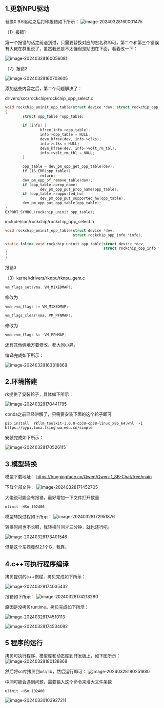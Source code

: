 ## 1.更新NPU驱动

替换0.9.6驱动之后打印报错如下所示：
![image-20240328160001475](https://chai-1301855619.cos.ap-beijing.myqcloud.com/202403281600202.png)

（1）报错1

第一个报错的话之前遇到过，只需要替换对应的宏名称即可，第二个和第三个错误有大佬在群里说了，虽然我还是不太懂但是贴图在下面，看着改一下：

![image-20240328160056081](https://chai-1301855619.cos.ap-beijing.myqcloud.com/202403281600114.png)

（2）报错2

![image-20240328160708605](https://chai-1301855619.cos.ap-beijing.myqcloud.com/202403281607653.png)

添加这些内容之后，第二个问题解决了：

drivers/soc/rockchip/rockchip_opp_select.c

```c
void rockchip_uninit_opp_table(struct device *dev, struct rockchip_opp_info *info)                           
{                                                                                                            
        struct opp_table *opp_table;                                                                         
                                                                                                             
        if (info) {                                                                                          
                kfree(info->opp_table);                                                                      
                info->opp_table = NULL;                                                                      
                devm_kfree(dev, info->clks);                                                                 
                info->clks = NULL;                                                                           
                devm_kfree(dev, info->volt_rm_tbl);                                                          
                info->volt_rm_tbl = NULL;                                                                    
        }                                                                                                    
                                                                                                             
        opp_table = dev_pm_opp_get_opp_table(dev);                                                           
        if (IS_ERR(opp_table))                                                                               
                return;                                                                                      
        dev_pm_opp_of_remove_table(dev);                                                                     
        if (opp_table->prop_name)                                                                            
                dev_pm_opp_put_prop_name(opp_table);                                                         
        if (opp_table->supported_hw)                                                                         
                dev_pm_opp_put_supported_hw(opp_table);                                                      
        dev_pm_opp_put_opp_table(opp_table);                                                                 
}                                                                                                            
EXPORT_SYMBOL(rockchip_uninit_opp_table);    
```

include/soc/rockchip/rockchip_opp_select.h

~~~c
void rockchip_uninit_opp_table(struct device *dev,
                               struct rockchip_opp_info *info);

static inline void rockchip_uninit_opp_table(struct device *dev,
                                             struct rockchip_opp_info *info)
{
}
~~~

报错3

（3）kernel/drivers/rknpu/rknpu_gem.c 

```c
vm_flags_set(vma, VM_MIXEDMAP);
```

修改为

```c
vma->vm_flags |= VM_MIXEDMAP;
```



```c
vm_flags_clear(vma, VM_PFNMAP);
```

修改为

~~~c
vma->vm_flags &= ~VM_PFNMAP;
~~~

还有其他俩地方要修改，都大同小异。

编译完成如下所示：

![image-20240328163318868](https://chai-1301855619.cos.ap-beijing.myqcloud.com/202403281633961.png)

## 2.环境搭建

rk提供了安装轮子，具体如下所示：

![image-20240328170441795](https://chai-1301855619.cos.ap-beijing.myqcloud.com/202403281704820.png)

conda之前已经讲解了，只需要安装下面的这个轮子即可

~~~shell
pip install  rkllm_toolkit-1.0.0-cp38-cp38-linux_x86_64.whl  -i https://pypi.tuna.tsinghua.edu.cn/simple
~~~

安装完成如下所示：

![image-20240328170526115](https://chai-1301855619.cos.ap-beijing.myqcloud.com/202403281705192.png)

## 3.模型转换

模型下载地址：
https://huggingface.co/Qwen/Qwen-1_8B-Chat/tree/main

下载全部文件：
![image-20240328171452705](https://chai-1301855619.cos.ap-beijing.myqcloud.com/202403281714781.png)

大佬说可能会有报错，最好增加一下文件打开数量

~~~shell
ulimit -HSn 102400
~~~

模型转换过程如下所示：
![image-20240328172951876](https://chai-1301855619.cos.ap-beijing.myqcloud.com/202403281729929.png)

转换时间也不长呀，我转换时间才三分钟，就也还行吧。

![image-20240328173401546](https://chai-1301855619.cos.ap-beijing.myqcloud.com/202403281734577.png)

但是这个东西竟然2.1个G，我靠。

## 4.c++可执行程序编译

拷贝提供的c++例程，拷贝完成如下所示：

![image-20240328174035432](https://chai-1301855619.cos.ap-beijing.myqcloud.com/202403281740453.png)

报错如下所示：
![image-20240328174218280](https://chai-1301855619.cos.ap-beijing.myqcloud.com/202403281742331.png)

原因是没拷贝runtime。拷贝完成如下所示：

![image-20240328174510113](https://chai-1301855619.cos.ap-beijing.myqcloud.com/202403281745133.png)



![image-20240328174534082](https://chai-1301855619.cos.ap-beijing.myqcloud.com/202403281745109.png)

## 5 程序的运行

拷贝可执行程序、模型库和动态库到开发板上，如下图所示：
![image-20240328180138868](https://chai-1301855619.cos.ap-beijing.myqcloud.com/202403281801901.png)

然后将so库拷贝到usr/lib，然后运行即可：
![image-20240328180251880](https://chai-1301855619.cos.ap-beijing.myqcloud.com/202403281802101.png)

中间可能会遇到问题，需要输入这个命令来增大文件条数

~~~shell
ulimit -HSn 102400
~~~

![image-20240330103927211](https://chai-1301855619.cos.ap-beijing.myqcloud.com/202403301039300.png)
